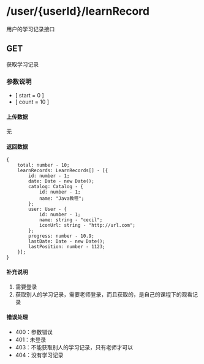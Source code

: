 # /user/{userId}/learnRecord
用户的学习记录接口
## GET
获取学习记录
### 参数说明
* [ start = 0 ]
* [ count = 10 ]

#### 上传数据
无
#### 返回数据
```
{
    total: number - 10;
    learnRecords: LearnRecords[] - [{
        id: number - 1;
        date: Date - new Date();
        catalog: Catalog - {
            id: number - 1;
            name: "Java教程";
        };
        user: User - {
            id: number - 1;
            name: string - "cecil";
            iconUrl: string - "http://url.com";
        };
        progress: number - 10.9;
        lastDate: Date - new Date();
        lastPosition: number - 1123;
    }];
}
```
#### 补充说明
1. 需要登录
2. 获取别人的学习记录，需要老师登录，而且获取的，是自己的课程下的观看记录

#### 错误处理
* 400：参数错误
* 401：未登录
* 403：不能获取别人的学习记录，只有老师才可以
* 404：没有学习记录